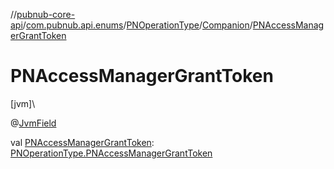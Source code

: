 //[pubnub-core-api](../../../../index.md)/[com.pubnub.api.enums](../../index.md)/[PNOperationType](../index.md)/[Companion](index.md)/[PNAccessManagerGrantToken](-p-n-access-manager-grant-token.md)

# PNAccessManagerGrantToken

[jvm]\

@[JvmField](https://kotlinlang.org/api/latest/jvm/stdlib/kotlin.jvm/-jvm-field/index.html)

val [PNAccessManagerGrantToken](-p-n-access-manager-grant-token.md): [PNOperationType.PNAccessManagerGrantToken](../-p-n-access-manager-grant-token/index.md)
